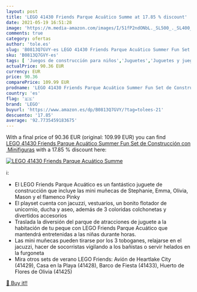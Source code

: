 ```yaml
---
layout: post
title: 'LEGO 41430 Friends Parque Acuático Summe at 17.85 % discount'
date: 2021-05-19 16:51:28
image: 'https://m.media-amazon.com/images/I/51fP2ndONbL._SL500_._SL400_.jpg'
comments: true
category: ofertas
author: 'tole.es'
slug: 'B0813Q7GVY-es LEGO 41430 Friends Parque Acuático Summer Fun Set de...'
sku: 'B0813Q7GVY-es'
tags: [ 'Juegos de construcción para niños','Juguetes','Juguetes y juegos','lego', ]
actualPrice: 90.36 EUR
currency: EUR
price: 90.36
comparePrice: 109.99 EUR
prodname: 'LEGO 41430 Friends Parque Acuático Summer Fun Set de Construcción con Minifiguras'
country: 'es'
flag: '🇪🇸'
brand: 'LEGO'
buyurl: 'https://www.amazon.es/dp/B0813Q7GVY/?tag=tolees-21'
descuento: '17.85'
average: '92.7735459183675'
---
```


With a final price of 90.36 EUR (original: 109.99 EUR) you can find [LEGO 41430 Friends Parque Acuático Summer Fun Set de Construcción con Minifiguras](https://www.amazon.es/dp/B0813Q7GVY/?tag=tolees-21) with a  17.85 % discount here:

[![LEGO 41430 Friends Parque Acuático Summe](https://m.media-amazon.com/images/I/51fP2ndONbL._SL500_._SL400_.jpg)](https://www.amazon.es/dp/B0813Q7GVY/?tag=tolees-21)

ℹ️:

- El LEGO Friends Parque Acuático es un fantástico juguete de construcción que incluye las mini muñecas de Stephanie, Emma, Olivia, Mason y el flamenco Pinky
- El playset cuenta con jacuzzi, vestuarios, un bonito flotador de unicornio, ducha y aseo, además de 3 coloridas colchonetas y divertidos accesorios
- Traslada la diversión del parque de atracciones de juguete a la habitación de tu peque con LEGO Friends Parque Acuático que mantendrá entretenidas a las niñas durante horas.
- Las mini muñecas pueden tirarse por los 3 toboganes, relajarse en el jacuzzi, hacer de socorristas vigilando a los bañistas o servir helados en la furgoneta
- Mira otros sets de verano LEGO Friends: Avión de Heartlake City (41429), Casa en la Playa (41428), Barco de Fiesta (41433), Huerto de Flores de Olivia (41425)

[🛒 Buy it!!](https://www.amazon.es/dp/B0813Q7GVY/?tag=tolees-21)
